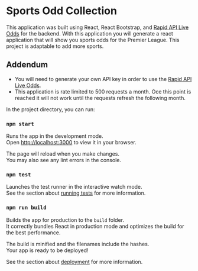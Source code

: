 # Sports Odd Collection

This application was built using React, React Bootstrap, and [Rapid API Live Odds](https://rapidapi.com/theoddsapi/api/live-sports-odds/) for the backend. With this application you will generate a react application that will show you sports odds for the Premier League. This project is adaptable to add more sports.

## Addendum

- You will need to generate your own API key in order to use the [Rapid API Live Odds](https://rapidapi.com/theoddsapi/api/live-sports-odds/).
- This application is rate limited to 500 requests a month. Oce this point is reached it will not work until the requests refresh the following month.

In the project directory, you can run:

### `npm start`

Runs the app in the development mode.\
Open [http://localhost:3000](http://localhost:3000) to view it in your browser.

The page will reload when you make changes.\
You may also see any lint errors in the console.

### `npm test`

Launches the test runner in the interactive watch mode.\
See the section about [running tests](https://facebook.github.io/create-react-app/docs/running-tests) for more information.

### `npm run build`

Builds the app for production to the `build` folder.\
It correctly bundles React in production mode and optimizes the build for the best performance.

The build is minified and the filenames include the hashes.\
Your app is ready to be deployed!

See the section about [deployment](https://facebook.github.io/create-react-app/docs/deployment) for more information.
